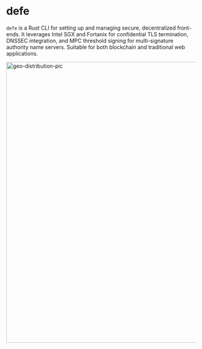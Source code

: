 # defe
`defe` is a Rust CLI for setting up and managing secure, decentralized front-ends. It leverages Intel SGX and Fortanix for confidential TLS termination, DNSSEC integration, and MPC threshold signing for multi-signature authority name servers. Suitable for both blockchain and traditional web applications.

<img width="744" alt="geo-distribution-pic" src="https://github.com/osmosis-labs/defe/assets/43707795/e45d4e6a-349a-475e-beec-44087e9f3e27">
